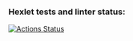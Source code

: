### Hexlet tests and linter status:
[![Actions Status](https://github.com/anoleynikov/python-project-50/actions/workflows/hexlet-check.yml/badge.svg)](https://github.com/anoleynikov/python-project-50/actions)